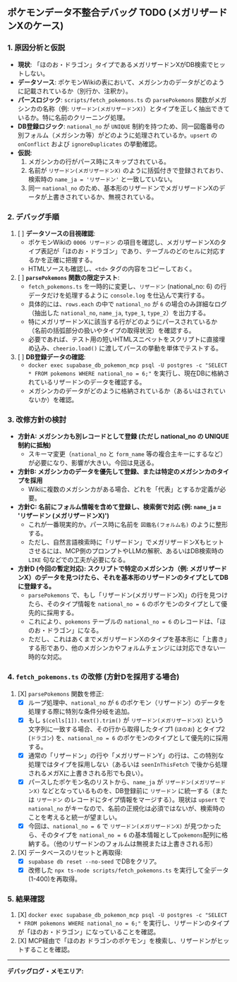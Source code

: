 ## ポケモンデータ不整合デバッグ TODO (メガリザードンXのケース)

### 1. 原因分析と仮説
- **現状**: 「ほのお・ドラゴン」タイプであるメガリザードンXがDB検索でヒットしない。
- **データソース**: ポケモンWikiの表において、メガシンカのデータがどのように記載されているか（別行か、注釈か）。
- **パースロジック**: `scripts/fetch_pokemons.ts` の `parsePokemons` 関数がメガシンカの名称（例: `リザードン(メガリザードンX)`）とタイプを正しく抽出できているか。特に名前のクリーニング処理。
- **DB登録ロジック**: `national_no` が `UNIQUE` 制約を持つため、同一図鑑番号の別フォルム（メガシンカ等）がどのように処理されているか。`upsert` の `onConflict` および `ignoreDuplicates` の挙動確認。
- **仮説**: 
    1. メガシンカの行がパース時にスキップされている。
    2. 名前が `リザードン(メガリザードンX)` のように括弧付きで登録されており、検索時の `name_ja = 'リザードン'` と一致していない。
    3. 同一 `national_no` のため、基本形のリザードンでメガリザードンXのデータが上書きされているか、無視されている。

### 2. デバッグ手順
1.  [ ] **データソースの目視確認**:
    *   ポケモンWikiの `0006 リザードン` の項目を確認し、メガリザードンXのタイプ表記が「ほのお・ドラゴン」であり、テーブルのどのセルに対応するかを正確に把握する。
    *   HTMLソースも確認し、`<td>` タグの内容をコピーしておく。
2.  [ ] **`parsePokemons` 関数の限定テスト**:
    *   `fetch_pokemons.ts` を一時的に変更し、`リザードン` (national_no: 6) の行データだけを処理するように `console.log` を仕込んで実行する。
    *   具体的には、`rows.each` の中で `national_no` が `6` の場合のみ詳細なログ（抽出した `national_no`, `name_ja`, `type_1`, `type_2`）を出力する。
    *   特にメガリザードンXに該当する行がどのようにパースされているか（名前の括弧部分の扱いやタイプの取得状況）を確認する。
    *   必要であれば、テスト用の短いHTMLスニペットをスクリプトに直接埋め込み、`cheerio.load()` に渡してパースの挙動を単体でテストする。
3.  [ ] **DB登録データの確認**:
    *   `docker exec supabase_db_pokemon_mcp psql -U postgres -c "SELECT * FROM pokemons WHERE national_no = 6;"` を実行し、現在DBに格納されているリザードンのデータを確認する。
    *   メガシンカのデータがどのように格納されているか（あるいはされていないか）を確認。

### 3. 改修方針の検討
- **方針A: メガシンカも別レコードとして登録 (ただし national_no の UNIQUE 制約に抵触)**
    - スキーマ変更（`national_no` と `form_name` 等の複合主キーにするなど）が必要になり、影響が大きい。今回は見送る。
- **方針B: メガシンカのデータを優先して登録、または特定のメガシンカのタイプを採用**
    - Wikiに複数のメガシンカがある場合、どれを「代表」とするか定義が必要。
- **方針C: 名前にフォルム情報を含めて登録し、検索側で対応 (例: `name_ja` = 'リザードン (メガリザードンX)')**
    - これが一番現実的か。パース時に名前を `図鑑名(フォルム名)` のように整形する。
    - ただし、自然言語検索時に「リザードン」でメガリザードンXもヒットさせるには、MCP側のプロンプトやLLMの解釈、あるいはDB検索時の `LIKE` 句などでの工夫が必要になる。
- **方針D (今回の暫定対応): スクリプトで特定のメガシンカ（例: メガリザードンX）のデータを見つけたら、それを基本形のリザードンのタイプとしてDBに登録する。**
    - `parsePokemons` で、もし「リザードン(メガリザードンX)」の行を見つけたら、そのタイプ情報を `national_no = 6` のポケモンのタイプとして優先的に採用する。
    - これにより、`pokemons` テーブルの `national_no = 6` のレコードは、「ほのお・ドラゴン」になる。
    - ただし、これはあくまでメガリザードンXのタイプを基本形に「上書き」する形であり、他のメガシンカやフォルムチェンジには対応できない一時的な対応。

### 4. `fetch_pokemons.ts` の改修 (方針Dを採用する場合)
1.  [X] `parsePokemons` 関数を修正:
    *   [X] ループ処理中、`national_no` が `6` のポケモン（リザードン）のデータを処理する際に特別な条件分岐を追加。
    *   [X] もし `$(cells[1]).text().trim()` が `リザードン(メガリザードンX)` という文字列に一致する場合、その行から取得したタイプ1 (`ほのお`) とタイプ2 (`ドラゴン`) を、`national_no = 6` のポケモンのタイプとして優先的に採用する。
    *   [X] 通常の「リザードン」の行や「メガリザードンY」の行は、この特別な処理ではタイプを採用しない（あるいは `seenInThisFetch` で後から処理されるメガXに上書きされる形でも良い）。
    *   [X] パースしたポケモン名のリストから、`name_ja` が `リザードン(メガリザードンX)` などとなっているものを、DB登録前に `リザードン` に統一する（または `リザードン` のレコードにタイプ情報をマージする）。現状は `upsert` で `national_no` がキーなので、名前の正規化は必須ではないが、検索時のことを考えると統一が望ましい。
    *   [X] 今回は、`national_no = 6` で `リザードン(メガリザードンX)` が見つかったら、そのタイプを `national_no = 6` の基本情報として`pokemons`配列に格納する。（他のリザードンのフォルムは無視または上書きされる形）
2.  [X] データベースのリセットと再取得:
    *   [X] `supabase db reset --no-seed` でDBをクリア。
    *   [X] 改修した `npx ts-node scripts/fetch_pokemons.ts` を実行して全データ(1-400)を再取得。

### 5. 結果確認
1.  [X] `docker exec supabase_db_pokemon_mcp psql -U postgres -c "SELECT * FROM pokemons WHERE national_no = 6;"` を実行し、リザードンのタイプが「ほのお・ドラゴン」になっていることを確認。
2.  [X] MCP経由で「ほのお ドラゴンのポケモン」を検索し、リザードンがヒットすることを確認。

---
**デバッグログ・メモエリア:**
